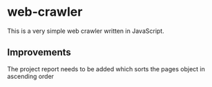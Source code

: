 # web-crawler
This is a very simple web crawler written in JavaScript. 

## Improvements
The project report needs to be added which sorts the pages object in ascending order

